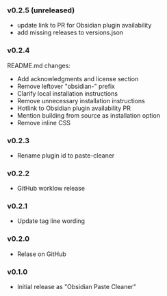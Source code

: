 ### v0.2.5 (unreleased)

- update link to PR for Obsidian plugin availability
- add missing releases to versions.json

### v0.2.4

README.md changes:
- Add acknowledgments and license section
- Remove leftover "obsidian-" prefix
- Clarify local installation instructions
- Remove unnecessary installation instructions
- Hotlink to Obsidian plugin availability PR
- Mention building from source as installation option
- Remove inline CSS

### v0.2.3

- Rename plugin id to paste-cleaner

### v0.2.2

- GitHub worklow release

### v0.2.1

- Update tag line wording

### v0.2.0

- Relase on GitHub

### v0.1.0

- Initial release as "Obsidian Paste Cleaner"


